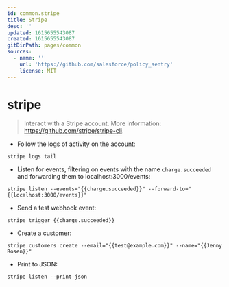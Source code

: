 ```yaml
---
id: common.stripe
title: Stripe
desc: ''
updated: 1615655543087
created: 1615655543087
gitDirPath: pages/common
sources:
  - name: ''
    url: 'https://github.com/salesforce/policy_sentry'
    license: MIT
---
```

# stripe

> Interact with a Stripe account.
> More information: <https://github.com/stripe/stripe-cli>.

- Follow the logs of activity on the account:

`stripe logs tail`

- Listen for events, filtering on events with the name `charge.succeeded` and forwarding them to localhost:3000/events:

`stripe listen --events="{{charge.succeeded}}" --forward-to="{{localhost:3000/events}}"`

- Send a test webhook event:

`stripe trigger {{charge.succeeded}}`

- Create a customer:

`stripe customers create --email="{{test@example.com}}" --name="{{Jenny Rosen}}"`

- Print to JSON:

`stripe listen --print-json`

